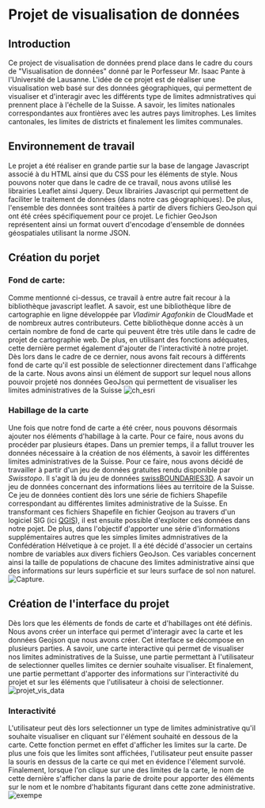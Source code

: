 # Projet de visualisation de données

## Introduction                                                                 

Ce project de visualisation de données prend place dans le cadre du cours de "Visualisation de données" donné par le Porfesseur Mr. Isaac Pante à l'Université de Lausanne.
L'idée de ce projet est de réaliser une visualisation web basé sur des données géographiques, qui permettent de visualiser et d'interagir avec les différents type de limites
admnistratives qui prennent place à l'échelle de la Suisse. A savoir, les limites nationales correspondantes aux frontières avec les autres pays limitrophes. Les limites cantonales, les limites de districts et finalement les limites communales.



## Environnement de travail

Le projet a été réaliser en grande partie sur la base de langage Javascript associé à du HTML ainsi que du CSS pour les éléments de style. Nous pouvons noter que dans le cadre de ce travail, nous avons utilisé les librairies Leaflet ainsi Jquery. Deux librairies Javascript qui permettent de faciliter le traitement de données (dans notre cas géographiques). De plus, l'ensemble des données sont traitées à partir de divers fichiers GeoJson qui ont été crées spécifiquement pour ce projet. Le fichier GeoJson représentent ainsi un format ouvert d'encodage d'ensemble de données géospatiales utilisant la norme JSON.


## Création du porjet

### Fond de carte: 

Comme mentionné ci-dessus, ce travail à entre autre fait recour à la bibliothèque javascript leaflet. A savoir, est une bibliothèque libre de cartographie en ligne développée par _Vladimir Agafonkin_ de CloudMade et de nombreux autres contributeurs. Cette bibliothèque donne accès à un certain nombre de fond de carte qui peuvent être très utile dans le cadre de projet de cartographie web. De plus, en utilisant des fonctions adéquates, cette dernière permet également d'ajouter de l'interactivité à notre projet. Dès lors dans le cadre de ce dernier, nous avons fait recours à différents fond de carte qu'il est possible de selectionner directement dans l'afficahge de la carte. Nous avons ainsi un élément de support sur lequel nous allons pouvoir projeté nos données GeoJson qui permettent de visualiser les limites administratives de la Suisse
![ch_esri](https://user-images.githubusercontent.com/81638170/148357329-06e40d3d-6615-4fc8-ad14-881efc3f9b9e.JPG)

### Habillage de la carte

Une fois que notre fond de carte a été créer, nous pouvons désormais ajouter nos éléments d'habillage à la carte. Pour ce faire, nous avons du procéder par plusieurs étapes. Dans un premier temps, il a fallut trouver les données nécessaire à la création de nos éléments, à savoir les différentes limites administratives de la Suisse. Pour ce faire, nous avons décidé de travailler à partir d'un jeu de données gratuites rendu disponible par _Swisstopo_. Il s'agit là du jeu de données [swissBOUNDARIES3D](https://www.swisstopo.admin.ch/fr/geodata/landscape/boundaries3d.html). A savoir un jeu de données concernant des informations liées au territoire de la Suisse. 
Ce jeu de données contient dès lors une série de fichiers Shapefile correspondant au différentes limites administrative de la Suisse. En transformant ces fichiers Shapefile en fichier Geojson au travers d'un logiciel SIG (ici [QGIS](https://www.qgis.org/fr/site/)), il est ensuite possible d'exploiter ces données dans notre pojet. De plus, dans l'objectif d'apporter une série d'informations supplémentaires autres que les simples limites admnistratives de la Confédération Hélvetique à ce projet. Il a été décidé d'associer un certains nombre de variables aux divers fichiers GeoJson. Ces  variables concernent ainsi la taille de populations de chacune des limites administrative ainsi que  des informations sur leurs supérficie et sur leurs surface de sol non naturel.
![Capture](https://user-images.githubusercontent.com/81638170/148370274-8191f090-0941-41e3-8424-cbe41a640f4b.JPG). 




## Création de l'interface du projet 

Dès lors que les éléments de fonds de carte et d'habillages ont été définis. Nous avons créer un interface qui permet d'interagir avec la carte et les données Geojson que nous avons créer. Cet interface se décompose en plusieurs parties. A savoir, une carte interactive qui permet de visualiser nos limites administratives de la Suisse, une partie permettant à l'utilisateur de selectionner quelles limites ce dernier souhaite visualiser. Et finalement, une partie permettant d'apporter des informations sur l'interactivité du projet et sur les éléments que l'utilisateur à choisi de selectionner.
![projet_vis_data](https://user-images.githubusercontent.com/81638170/148364214-4c2a3c3d-bceb-47ba-adf3-a30cdc6fbd8f.JPG)


### Interactivité 

L'utilisateur peut dès lors selectionner un type de limites administrative qu'il souhaite visualiser en cliquant sur l'élément souhaité en dessous de la carte. Cette fonction permet en effet d'afficher les limites sur la carte. De plus une fois que les limites sont affichées, l'utilisateur peut ensuite passer la souris en dessus de la carte ce qui met en évidence l'élement survolé. Finalement, lorsque l'on clique sur une des limites de la carte, le nom de cette dernière s'afficher dans la parie de droite pour apporter des éléments sur le nom et le nombre d'habitants figurant dans cette zone administrative. 
![exempe](https://user-images.githubusercontent.com/81638170/148365150-1a70f6ec-9fb6-4a8b-981a-9e145db0e475.JPG)

